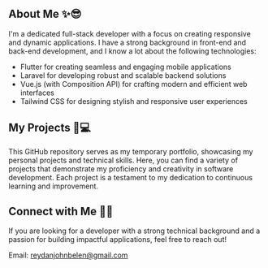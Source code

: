 ## About Me ✨😎

I'm a dedicated full-stack developer with a focus on creating responsive and dynamic applications. I have a strong background in front-end and back-end development, and I know a lot about the following technologies:

  - Flutter for creating seamless and engaging mobile applications
  - Laravel for developing robust and scalable backend solutions
  - Vue.js (with Composition API) for crafting modern and efficient web interfaces
  - Tailwind CSS for designing stylish and responsive user experiences
    
## My Projects 📜💻

This GitHub repository serves as my temporary portfolio, showcasing my personal projects and technical skills. Here, you can find a variety of projects that demonstrate my proficiency and creativity in software development. Each project is a testament to my dedication to continuous learning and improvement.

## Connect with Me 📧📞

If you are looking for a developer with a strong technical background and a passion for building impactful applications, feel free to reach out!

Email: reydanjohnbelen@gmail.com


<!--
**NekoIchigo/NekoIchigo** is a ✨ _special_ ✨ repository because its `README.md` (this file) appears on your GitHub profile.
## Hi there 👋
Here are some ideas to get you started:

- 🔭 I’m currently working on ...
- 🌱 I’m currently learning ...
- 👯 I’m looking to collaborate on ...
- 🤔 I’m looking for help with ...
- 💬 Ask me about ...
- 📫 How to reach me: ...
- 😄 Pronouns: ...
- ⚡ Fun fact: ...
-->
